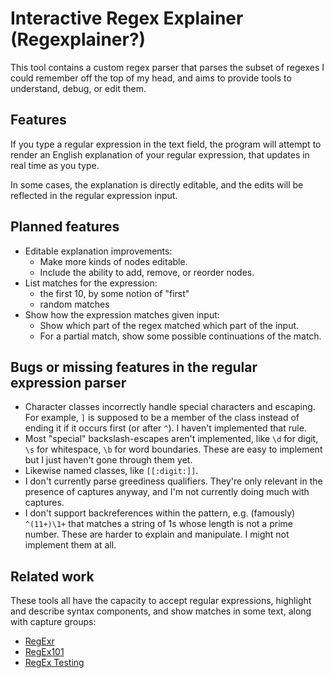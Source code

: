 # Interactive Regex Explainer (Regexplainer?)

This tool contains a custom regex parser that parses the subset of regexes I
could remember off the top of my head, and aims to provide tools to understand,
debug, or edit them.

## Features

If you type a regular expression in the text field, the program will attempt to
render an English explanation of your regular expression, that updates in real
time as you type.

In some cases, the explanation is directly editable, and the edits will be
reflected in the regular expression input.

## Planned features

* Editable explanation improvements:
    * Make more kinds of nodes editable.
    * Include the ability to add, remove, or reorder nodes.
* List matches for the expression:
    * the first 10, by some notion of "first"
    * random matches
* Show how the expression matches given input:
    * Show which part of the regex matched which part of the input.
    * For a partial match, show some possible continuations of the match.

## Bugs or missing features in the regular expression parser

* Character classes incorrectly handle special characters and escaping. For
  example, `]` is supposed to be a member of the class instead of ending it if
  it occurs first (or after `^`). I haven't implemented that rule.
* Most "special" backslash-escapes aren't implemented, like `\d` for digit, `\s`
  for whitespace, `\b` for word boundaries. These are easy to implement but I
  just haven't gone through them yet.
* Likewise named classes, like `[[:digit:]]`.
* I don't currently parse greediness qualifiers. They're only relevant in the
  presence of captures anyway, and I'm not currently doing much with captures.
* I don't support backreferences within the pattern, e.g. (famously) `^(11+)\1+`
  that matches a string of 1s whose length is not a prime number. These are
  harder to explain and manipulate. I might not implement them at all.

## Related work

These tools all have the capacity to accept regular expressions, highlight and
describe syntax components, and show matches in some text, along with capture
groups:

* [RegExr](https://regexr.com/)
* [RegEx101](https://regex101.com/)
* [RegEx Testing](https://regex101.com/)
